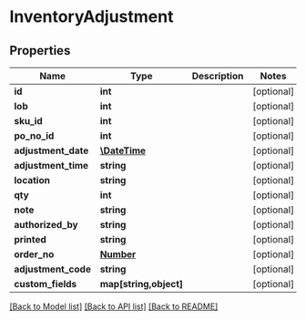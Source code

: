 # InventoryAdjustment

## Properties
Name | Type | Description | Notes
------------ | ------------- | ------------- | -------------
**id** | **int** |  | [optional] 
**lob** | **int** |  | [optional] 
**sku_id** | **int** |  | [optional] 
**po_no_id** | **int** |  | [optional] 
**adjustment_date** | [**\DateTime**](\DateTime.md) |  | [optional] 
**adjustment_time** | **string** |  | [optional] 
**location** | **string** |  | [optional] 
**qty** | **int** |  | [optional] 
**note** | **string** |  | [optional] 
**authorized_by** | **string** |  | [optional] 
**printed** | **string** |  | [optional] 
**order_no** | [**Number**](Number.md) |  | [optional] 
**adjustment_code** | **string** |  | [optional] 
**custom_fields** | **map[string,object]** |  | [optional] 

[[Back to Model list]](../README.md#documentation-for-models) [[Back to API list]](../README.md#documentation-for-api-endpoints) [[Back to README]](../README.md)


